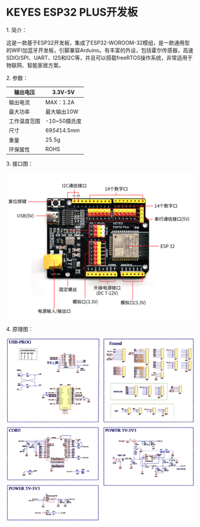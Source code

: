 # KEYES ESP32 PLUS开发板

1\. 简介：

这是一款基于ESP32开发板，集成了ESP32-WOROOM-32模组，是一款通用型的WIFI加蓝牙开发板，引脚兼容Arduino。有丰富的外设，包括霍尔传感器，高速SDIO/SPI、UART、I2S和I2C等，并且可以搭载freeRTOS操作系统，非常适用于物联网、智能家居方案。

2\. 参数：

|输出电压|3.3V-5V|
|-|-|
|输出电流|MAX：1.2A|
|最大功率|最大输出10W|
|工作温度范围|-10~50摄氏度|
|尺寸|69*54*14.5mm|
|重量|25.5g|
|环保属性|ROHS|


3\. 接口图：

![](media/5b56863651a442160230f1d8f922a29d.jpeg)

4\. 原理图：

![](media/147a0b9b2b8f37a11a7ae369e279d040.png)





